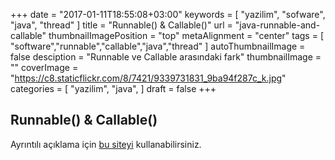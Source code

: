 +++
date = "2017-01-11T18:55:08+03:00"
keywords = [
  "yazilim",
  "sofware",
  "java",
  "thread"
]
title = "Runnable() & Callable()"
url = "java-runnable-and-callable"
thumbnailImagePosition = "top"
metaAlignment = "center"
tags = [
  "software","runnable","callable","java","thread"
]
autoThumbnailImage = false
desciption = "Runnable ve Callable arasındaki fark"
thumbnailImage = ""
coverImage = "https://c8.staticflickr.com/8/7421/9339731831_9ba94f287c_k.jpg"
categories = [
  "yazilim",
  "java",
]
draft = false
+++


## Runnable() & Callable()

Ayrıntılı açıklama için [bu siteyi](http://www.java67.com/2013/01/difference-between-callable-and-runnable-java.html) kullanabilirsiniz.
